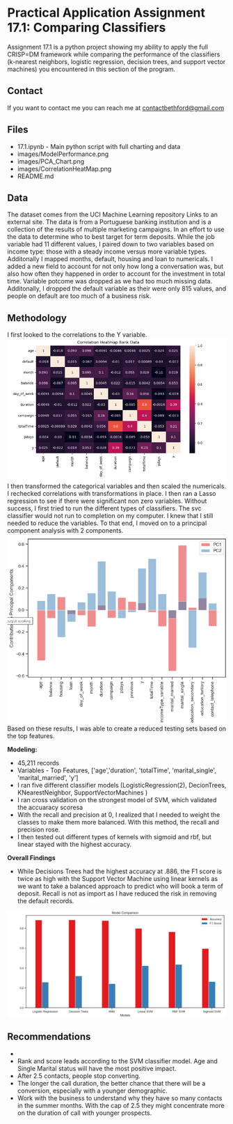 # Practical Application Assignment 17.1: Comparing Classifiers

Assignment 17.1 is a python project showing my ability to apply the full CRISP=DM framework while comparing the performance of the classifiers (k-nearest neighbors, logistic regression, decision trees, and support vector machines) you encountered in this section of the program.  


## Contact 
If you want to contact me you can reach me at contactbethford@gmail.com

  
  
## Files
* 17.1.ipynb - Main python script with full charting and data
* images/ModelPerformance.png
* images/PCA_Chart.png
* images/CorrelationHeatMap.png
* README.md


## Data
The dataset comes from the UCI Machine Learning repository Links to an external site. The data is from a Portuguese banking institution and is a collection of the results of multiple marketing campaigns. In an effort to use the data to determine who to best target for term deposits. While the job variable had 11 different values, I paired down to two variables based on income type: those with a steady income versus more variable types.  Additonally I mapped months, default, housing and loan to numericals.  I added a new field to account for not only how long a conversation was, but also how often they happened in order to account for the investment in total time. Variable potcome was dropped as we had too much missing data.  Additonally, I dropped the default variable as their were only 815 values, and people on default are too much of a business risk. 

## Methodology
I first looked to the correlations to the Y variable.  ![Picture of correlation of all variables.](/images/CorrelationHeatMap.png) I then transformed the categorical variables and then scaled the numericals. I rechecked correlations with transformations in place. 
I then ran a Lasso regression to see if there were significant non zero variables.  Without success, I first tried to run the different types of classifiers.  The svc classifier would not run to completion on my computer.  I knew that I still needed to reduce the variables.  To that end, I moved on to a principal component analysis with 2 components.  ![Picture of PCA Components.](/images/PCA_Chart.png) Based on these results, I was able to create a reduced testing sets based on the top features. 



**Modeling:**
- 45,211 records
- Variables - Top Features, ['age','duration', 'totalTime', 'marital_single', 'marital_married', 'y']
- I ran five different classifier models (LogisticRegression(2), DecionTrees, KNearestNeighbor, SupportVectorMachines )
- I ran cross validation on the strongest model of SVM, which validated the accuaracy scoresa 
- With the recall and precision at 0, I realized that I needed to weight the classes to make them more balanced.  With this method, the recall and precision rose.
- I then tested out different types of kernels with sigmoid and rbf, but linear stayed with the highest accuracy.  


**Overall Findings**
- While Decisions Trees had the highest accuracy at .886, the F1 score is twice as high with the Support Vector Machine using linear kernels as we want to take a balanced approach to predict who will book a term of deposit.  Recall is not as import as I have reduced the risk in removing the default records. 

![Picture of a bar chart showing linear SVM is the best choice.](/images/ModelPerformance.png)



## Recommendations
- 
- Rank and score leads according to the SVM classifier model.  Age and Single Marital status will have the most positive impact. 
- After 2.5 contacts, people stop converting.
- The longer the call duration, the better chance that there will be a conversion, especially with a younger demographic.
- Work with the business to understand why they have so many contacts in the summer months.  With the cap of 2.5 they might concentrate more on the duration of call with younger prospects. 
